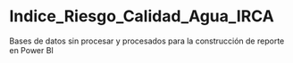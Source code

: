 # Indice_Riesgo_Calidad_Agua_IRCA
Bases de datos sin procesar y procesados para la construcción de reporte en Power BI
